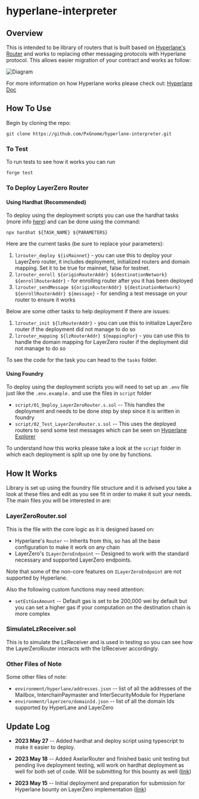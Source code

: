 # hyperlane-interpreter


## Overview ##
This is intended to be library of routers that is built based on [Hyperlane's Router](https://docs.hyperlane.xyz/docs/apis-and-sdks/building-applications/writing-contracts/router) and works to replacing other messaging protocols with Hyperlane protocol. This allows easier migration of your contract and works as follow:

![Diagram](https://i.imgur.com/0PGgdGN.png)

For more information on how Hyperlane works please check out: [Hyperlane Doc](https://docs.hyperlane.xyz/docs/introduction/readme)


## How To Use ##
Begin by cloning the repo:


`git clone https://github.com/PxGnome/hyperlane-interpreter.git`


### To Test ###

To run tests to see how it works you can run

```forge test```

### To Deploy LayerZero Router ###


#### Using Hardhat (Recommended) ####

To deploy using the deployment scripts you can use the hardhat tasks (more info [here](https://hardhat.org/hardhat-runner/docs/advanced/create-task)) and can be done using the command:


```npx hardhat ${TASK_NAME} ${PARAMETERS}``` 


Here are the current tasks (be sure to replace your parameters):
1. `lzrouter_deploy ${isMainnet}` - you can use this to deploy your LayerZero router, it includes deployment, initialized routers and domain mapping. Set it to be true for mainnet, false for testnet.
2. `lzrouter_enroll ${originRouterAddr} ${destinationNetwork} ${enrollRouterAddr}` - for enrolling router after you it has been deployed
3. `lzrouter_sendMessage ${originRouterAddr} ${destinationNetwork} ${enrollRouterAddr} ${message}` - for sending a test message on your router to ensure it works


Below are some other tasks to help deployment if there are issues:
1. `lzrouter_init ${lzRouterAddr}` - you can use this to initialize LayerZero router if the deployment did not manage to do so
2. `lzrouter_mapping ${lzRouterAddr} ${mappingFor}` - you can use this to handle the domain mapping for LayerZero router if the deployment did not manage to do so


To see the code for the task you can head to the `tasks` folder.




#### Using Foundry ####

To deploy using the deployment scripts you will need to set up an `.env` file just like the `.env.example.` and use the files in `script` folder
- `script/01_Deploy_LayerZeroRouter.s.sol` -- This handles the deployment and needs to be done step by step since it is written in foundry
- `script/02_Test_LayerZeroRouter.s.sol` -- This uses the deployed routers to send some test messages which can be seen on [Hyperlane Explorer](https://explorer.hyperlane.xyz/)

To understand how this works please take a look at the `script` folder in which each deployment is split up one by one by functions.


## How It Works ##
Library is set up using the foundry file structure and it is advised you take a look at these files and edit as you see fit in order to make it suit your needs. The main files you will be interested in are:


### LayerZeroRouter.sol ###
This is the file with the core logic as it is designed based on:
- Hyperlane's `Router` -- Inherits from this, so has all the base configuration to make it work on any chain
- LayerZero's `ILayerZeroEndpoint` -- Designed to work with the standard necessary and supported LayerZero endpoints.

Note that some of the non-core features on `ILayerZeroEndpoint` are not supported by Hyperlane.

Also the following custom functions may need attention:
- `setEstGasAmount` -- Default gas is set to be 200,000 wei by default but you can set a higher gas if your computation on the destination chain is more complex



### SimulateLzReceiver.sol ###

This is to simulate the LzReceiver and is used in testing so you can see how the LayerZeroRouter interacts with the lzReceiver accordingly.



### Other Files of Note ###
Some other files of note:
- `environment/hyperlane/addresses.json` -- list of all the addresses of the Mailbox, InterchainPaymaster and InterSecurityModule for Hyperlane
- `environment/layerzero/domainId.json` -- list of all the domain Ids supported by HyperLane and LayerZero


## Update Log ##

- **2023 May 27** -- Added hardhat and deploy script using typescript to make it easier to deploy.


- **2023 May 18** -- Added AxelarRouter and finished basic unit testing but pending live deployment testing, will work on hardhat deployment as well for both set of code. Will be submitting for this bounty as well ([link](https://github.com/hyperlane-xyz/hyperlane-monorepo/issues/2186))


- **2023 May 15** -- Initial deployment and preparation for submission for Hyperlane bounty on LayerZero implementation ([link](https://github.com/hyperlane-xyz/hyperlane-monorepo/issues/2185))

